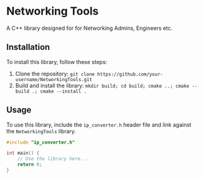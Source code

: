 # Networking Tools

A C++ library designed for for Networking Admins, Engineers etc.

## Installation

To install this library, follow these steps:

1. Clone the repository: `git clone https://github.com/your-username/NetworkingTools.git`
2. Build and install the library: `mkdir build; cd build; cmake ..; cmake --build .; cmake --install .`

## Usage

To use this library, include the `ip_converter.h` header file and link against the `NetworkingTools` library.

```cpp
#include "ip_converter.h"

int main() {
    // Use the library here...
    return 0;
}

```
